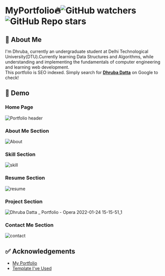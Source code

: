# MyPortfolio🔥![GitHub watchers](https://img.shields.io/github/watchers/dhruba-datta/MyPortfolio?style=social) ![GitHub Repo stars](https://img.shields.io/github/stars/dhruba-datta/MyPortfolio?style=social)

## 🚀 About Me
I'm Dhruba, currently an undergraduate student at Delhi Technological University(DTU).Currently learning Data Structures and Algorithms, while understanding and implementing the fundamentals of computer engineering and learning web development. \
This portfolio is SEO indexed. Simply search for **[Dhruba Datta](https://www.google.com/search?client=opera&q=dhruba+datta&sourceid=opera&ie=UTF-8&oe=UTF-8)** on Google to check!

## 🐣 Demo
### Home Page
![Portfolio header](https://user-images.githubusercontent.com/74358627/150764762-9474a73c-d6d4-413e-bc2a-cd68df268532.gif)

### About Me Section
![About](https://user-images.githubusercontent.com/74358627/150767310-252dd130-6636-4e9c-a6c7-3f60161b9a02.gif)

### Skill Section
![skill](https://user-images.githubusercontent.com/74358627/150767689-30cf6f4c-6b3d-47c5-aeaf-dd2634cc5b29.gif)

### Resume Section
![resume](https://user-images.githubusercontent.com/74358627/150767734-d3f10713-4504-4b36-86f5-d2999f00ffe2.gif)

### Project Section
![Dhruba Datta _ Portfolio - Opera 2022-01-24 15-15-51_1](https://user-images.githubusercontent.com/74358627/150769157-5993cf5d-5ad2-431c-b938-eddef72b78db.gif)

### Contact Me Section
![contact](https://user-images.githubusercontent.com/74358627/150767789-96ca2da1-c14e-4074-a8f6-d8f1099b1e90.gif)


## ✅ Acknowledgements

 - [My Portfolio](https://dhruba-datta.netlify.app)
 - [Template I've Used](https://bootstrapmade.com/free-html-bootstrap-template-my-resume/)
